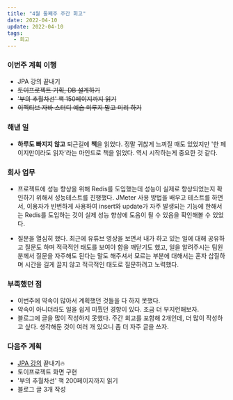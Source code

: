 ```yaml
---
title: "4월 둘째주 주간 회고"
date: 2022-04-10
update: 2022-04-10
tags:
  - 회고
---
```


### 이번주 계획 이행
- JPA 강의 끝내기
- ~~토이프로젝트 기획, DB 설계하기~~
- ~~'부의 추월차선' 책 150페이지까지 읽기~~
- ~~이펙티브 자바 스터디 예습 미루지 말고 미리 하기~~

### 해낸 일
- **하루도 빠지지 않고** 퇴근길에 **책**을 읽었다. 정말 귀찮게 느껴질 때도 있었지만 '한 페이지만이라도 읽자'라는 마인드로 책을 읽었다. 역시 시작하는게 중요한 것 같다.

### 회사 업무
- 프로젝트에 성능 향상을 위해 Redis를 도입했는데 성능이 실제로 향상되었는지 확인하기 위해서 성능테스트를 진행했다. JMeter 사용 방법을 배우고 테스트를 하면서, 이용자가 빈번하게 사용하여 insert와 update가 자주 발생되는 기능에 한해서는 Redis를 도입하는 것이 실제 성능 향상에 도움이 될 수 있음을 확인해볼 수 있었다.

- 질문을 열심히 했다. 최근에 유튜브 영상을 보면서 내가 하고 있는 일에 대해 공유하고 질문도 하며 적극적인 태도를 보여야 함을 깨닫기도 했고, 일을 알려주시는 팀원분께서 질문을 자주해도 된다는 말도 해주셔서 모르는 부분에 대해서는 혼자 삽질하며 시간을 길게 끌지 않고 적극적인 태도로 질문하려고 노력했다. 

### 부족했던 점
- 이번주에 약속이 많아서 계획했던 것들을 다 하지 못했다.
- 약속이 아니더라도 일을 쉽게 미뤘던 경향이 있다. 조금 더 부지런해보자.
- 블로그에 글을 많이 작성하지 못했다. 주간 회고를 포함해 2개인데, 더 많이 작성하고 싶다. 생각해둔 것이 여러 개 있으니 좀 더 자주 글을 쓰자.

### 다음주 계획
- [JPA 강의](https://www.inflearn.com/course/ORM-JPA-Basic) 끝내기🔥
- 토이프로젝트 화면 구현
- '부의 추월차선' 책 200페이지까지 읽기
- 블로그 글 3개 작성